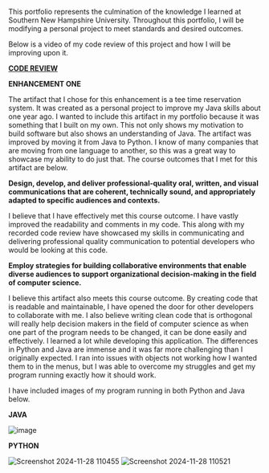 This portfolio represents the culmination of the knowledge I learned at Southern New Hampshire University. Throughout this portfolio, I will be modifying a personal project to meet standards and desired outcomes. 

Below is a video of my code review of this project and how I will be improving upon it. 

**[CODE REVIEW](https://youtu.be/-gkOnbEaWbU)**

**ENHANCEMENT ONE**
 
The artifact that I chose for this enhancement is a tee time reservation system. It was created as a personal project to improve my Java skills about one year ago. I wanted to include this artifact in my portfolio because it was something that I built on my own. This not only shows my motivation to build software but also shows an understanding of Java. The artifact was improved by moving it from Java to Python. I know of many companies that are moving from one language to another, so this was a great way to showcase my ability to do just that. The course outcomes that I met for this artifact are below.

**Design, develop, and deliver professional-quality oral, written, and visual communications that are coherent, technically sound, and appropriately adapted to specific audiences and contexts.**

I believe that I have effectively met this course outcome. I have vastly improved the readability and comments in my code. This along with my recorded code review have showcased my skills in communicating and delivering professional quality communication to potential developers who would be looking at this code.

**Employ strategies for building collaborative environments that enable diverse audiences to support organizational decision-making in the field of computer science.**

I believe this artifact also meets this course outcome. By creating code that is readable and maintainable, I have opened the door for other developers to collaborate with me. I also believe writing clean code that is orthogonal will really help decision makers in the field of computer science as when one part of the program needs to be changed, it can be done easily and effectively. 
I learned a lot while developing this application. The differences in Python and Java are immense and it was far more challenging than I originally expected. I ran into issues with objects not working how I wanted them to in the menus, but I was able to overcome my struggles and get my program running exactly how it should work. 

I have included images of my program running in both Python and Java below. 

**JAVA**

![image](https://github.com/mvelezz/TeeTimeReservation/assets/130081489/c4171d4c-8332-44f6-823c-1569e8ce448c)

**PYTHON**

![Screenshot 2024-11-28 110455](https://github.com/user-attachments/assets/73fbf1df-11ef-40b4-8797-14d793226cc3)
![Screenshot 2024-11-28 110521](https://github.com/user-attachments/assets/94f0dc54-b82b-4192-a506-6e3d2c9cd39b)




